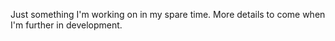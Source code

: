 Just something I'm working on in my spare time. More details to come when I'm further in development.